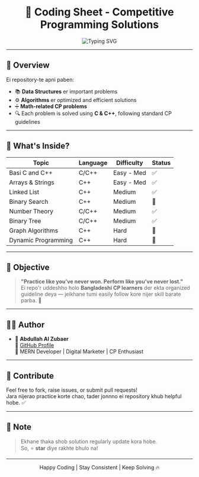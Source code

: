 <h1 align="center">📘 Coding Sheet - Competitive Programming Solutions</h1>

<p align="center">
  <img src="https://readme-typing-svg.herokuapp.com?font=Fira+Code&duration=3000&pause=1000&color=00C1FF&center=true&vCenter=true&width=435&lines=Level+Up+Your+CP+Skills!;C%2C+C%2B%2B+Best+Practice+Sheets;Data+Structures+%7C+Algorithms;Math+Problems" alt="Typing SVG" />
</p>

---

## 📂 Overview

Ei repository-te apni paben:
- 📚 **Data Structures** er important problems
- ⚙️ **Algorithms** er optimized and efficient solutions
- ➗ **Math-related CP problems**
- 🔍 Each problem is solved using **C & C++**, following standard CP guidelines

---

## 🚀 What's Inside?

| Topic              | Language | Difficulty | Status |
|-------------------|----------|------------|--------|
| Basi C and C++         | C/C++     | Easy - Med | ✅     |
| Arrays & Strings  | C++      | Easy - Med | ✅     |
| Linked List        | C++        | Medium     | ✅     |
| Binary Search      | C++      | Medium     | 🔄     |
| Number Theory      | C/C++    | Medium     | ✅     |
| Binary Tree        | C/C++    | Medium     | ✅     |
| Graph Algorithms   | C++      | Hard       | 🔄     |
| Dynamic Programming| C++      | Hard       | 🔄     |

---

## 🎯 Objective

> **"Practice like you’ve never won. Perform like you’ve never lost."**  
Ei repo'r uddeshho holo **Bangladeshi CP learners** der ekta organized guideline deya — jeikhane tumi easily follow kore nijer skill barate parba. 🎯

---

## 👨‍💻 Author

- 👤 **Abdullah Al Zubaer**  
  🔗 [GitHub Profile](https://github.com/AbdullahAlZubaerOfficial)  
  💼 MERN Developer | Digital Marketer | CP Enthusiast

---

## 🌟 Contribute

Feel free to fork, raise issues, or submit pull requests!  
Jara nijerao practice korte chao, tader jonnno ei repository khub helpful hobe. ✅

---

## 📌 Note

> Ekhane thaka shob solution regularly update kora hobe.  
> So, ⭐ **star** diye rakhte bhulo na!

---

<p align="center">Happy Coding  | Stay Consistent  | Keep Solving 🔥</p>
